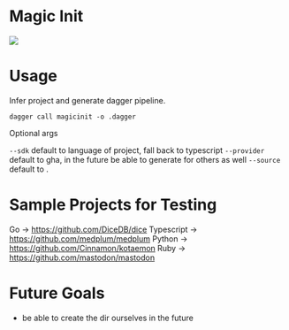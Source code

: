 # Magic Init 

![](https://upload.wikimedia.org/wikipedia/commons/thumb/2/25/Wizard_hat_and_wand.svg/1000px-Wizard_hat_and_wand.svg.png?20230507221104)

# Usage 

Infer project and generate dagger pipeline.

```
dagger call magicinit -o .dagger
```

Optional args 

`--sdk` default to language of project, fall back to typescript 
`--provider` default to gha, in the future be able to generate for others as well 
`--source` default to .

# Sample Projects for Testing 

Go -> https://github.com/DiceDB/dice 
Typescript -> https://github.com/medplum/medplum
Python -> https://github.com/Cinnamon/kotaemon
Ruby -> https://github.com/mastodon/mastodon

# Future Goals 

* be able to create the dir ourselves in the future 